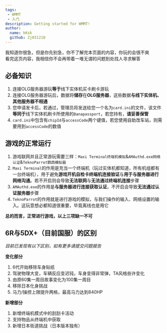 ```yaml
---
tags: 
 - WMMT
 - 入门
description: Getting started for WMMT!
author:
  name: kKsk
  github: Zj031210
---
```


我知道你很急，但是你先别急，你不了解完本页面的内容，你玩的会很不爽  
看完这页内容，我相信你不会再带着一堆无谓的问题到处找人寻求解答

## 必备知识

1. 连接OLG服务器游玩**等于**线下实体机买卡刷卡游玩
2. 连接OLG服务器游玩后，数据将**储存**在**OLG服务器**，这些数据**与线下实体机、其他服务器不相通**
3. 您申请发卡后，若通过，管理员将发送给您一个名为`card.ini`的文件，该文件**等同于**线下实体机刷卡所使用的`Banapassport`，若您持有，**请妥善保管**
4. `card.ini`中包含有`chipId`与`accessCode`两个键值，若您使用自助改车站，则需要用到`accessCode`的数值

## 游戏的正常运行

1. 游戏联网并且正常游玩需要三样：`Maxi Terminal终端机模拟`&`AMAuthd.exe网络认证`&`TeknoParrot鹦鹉模拟器`
2. `Maxi Terminal`的作用是充当一个终端机（玩过实体机都知道，所有机组都有一台终端机），用于避免**游戏开机自检卡终端机连接验证**与**用于与服务器进行网络沟通**。若不开启则会导致**无法联网**与**无法通过终端机连接**步骤
3. `AMAuthd.exe`的作用是**与服务器进行连接获取认证**，不开启会导致**无法通过认证服务器**步骤
4. `TeknoParrot`的作用就是进行游戏的模拟，与我们操作的输入、网络设置的输入。这玩意想必都知道很重要，毕竟离线也是用它

**总的而言，正常进行游戏，以上三项缺一不可**

## 6R与5DX+（目前国服）的区别

*目前已发现有以下区别，如有更多请提交问题报告*

**变化部分**

1. 6代开始移除车身贴纸
2. 驾驶物理大变，车辆反应变迟钝，车身变得非常弹，TA风格些许变化
3. 由原60集一周目故事变化为100集一周目
4. 移除日本化身挑战
5. 马力/操控上限提升两格，最高马力达到840HP

**新增部分**

1. 新增终端机模式中的刮刮卡活动
2. 支持物品从终端机中获取
3. 新增日本街道挑战（日本版本独有）

